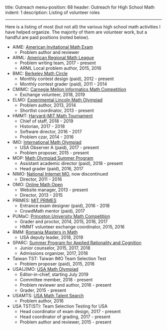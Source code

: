 title: Outreach
menu-position: 68
header: Outreach for High School Math
indent: 1
description: Listing of volunteer roles

---

Here is a listing of most (but not all)
the various high school math activities I have helped organize.
The majority of them are volunteer work,
but a handful are paid positions (noted below).

+ AIME: [American Invitational Math Exam](https://en.wikipedia.org/wiki/American_Invitational_Mathematics_Examination)
	+ Problem author and reviewer
+ ARML: [American Regional Math League](www.arml2.com)
	+ Problem writing team, 2017 - present
	+ ARML Local problem author, 2015, 2016
+ BMC: [Berkeley Math Circle](http://mathcircle.berkeley.edu/)
	+ Monthly contest design (paid), 2012 - present
	+ Monthly contest grader (paid), 2011 - 2014
+ CMIMC: [Carnegie Mellon Informatics Math Competition](http://www.cmimc.org/)
	+ Exchange volunteer, 2018, 2019
+ ELMO: [Experimental Lincoln Math Olympiad](http://web.evanchen.cc/elmo/index.html)
	+ Problem author, 2013, 2014
	+ Shortlist coordinator, 2013 - present
+ HMMT: [Harvard-MIT Math Tournament](www.hmmt.co)
	+ Chief of staff, 2018 - 2019
	+ Historian, 2017 - 2018
	+ Software director, 2016 - 2017
	+ Problem czar, 2014 - 2016
+ IMO: [International Math Olympiad](www.imo-official.org)
	+ USA Observer A (paid), 2017 - present
	+ Problem proposer, 2015 - present
+ MOP: [Math Olympiad Summer Program](https://en.wikipedia.org/wiki/Mathematical_Olympiad_Summer_Program)
	+ Assistant academic director (paid), 2018 - present
	+ Head grader (paid), 2016, 2017
+ NIMO: [National Internet MO](http://internetolympiad.org/), now discontinued
	+ Director, 2011 - 2016
+ OMO: [Online Math Open](http://internetolympiad.org/pages/16-omo_acknow)
	+ Website manager, 2013 - present
	+ Director, 2013 - 2015
+ PRIMES: [MIT PRIMES](http://math.mit.edu/research/highschool/primes/index.php)
	+ Entrance exam designer (paid), 2016 - 2018
	+ CrowdMath mentor (paid), 2017
+ PUMaC: [Princeton University Math Competition](https://pumac.princeton.edu/)
	+ Grader and proctor, 2014, 2015, 2016, 2017
	+ HMMT volunteer exchange coordinator, 2015, 2016
+ RMM: [Romania Masters in Math](http://rmms.lbi.ro/)
	+ USA deputy leader, 2018, 2019
+ SPARC: [Summer Program for Applied Rationality and Cognition](https://sparc-camp.org/)
	+ Junior counselor, 2015, 2017, 2018
	+ Admissions organizer, 2017, 2018
+ Taiwan TST: Taiwan IMO Team Selection Test
	+ Problem proposer (paid), 2015, 2016
+ USA(J)MO: [USA Math Olympiad](https://en.wikipedia.org/wiki/United_States_of_America_Mathematical_Olympiad)
	+ Editor-in-chief, starting July 2019
	+ Committee member, 2018 - present
	+ Problem reviewer and author, 2016 - present
	+ Grader, 2015 - present
+ USAMTS: [USA Math Talent Search](http://usamts.org/)
	+ Problem author, 2016
+ USA TST(ST): Team Selection Testing for USA
	+ Head coordinator of exam design, 2017 - present
	+ Head coordinator of grading, 2017 - present
	+ Problem author and reviewer, 2015 - present

